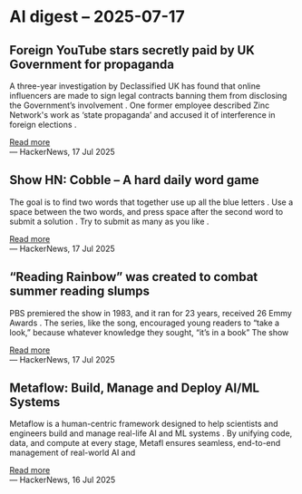 # AI digest – 2025-07-17

## Foreign YouTube stars secretly paid by UK Government for propaganda

A three-year investigation by Declassified UK has found that online influencers are made to sign legal contracts banning them from disclosing the Government’s involvement . One former employee described Zinc Network's work as ‘state propaganda’ and accused it of interference in foreign elections .

[Read more](https://www.thenational.scot/news/25318776.foreign-youtube-stars-secretly-paid-uk-government-propaganda/)  
— HackerNews, 17 Jul 2025

## Show HN: Cobble – A hard daily word game

The goal is to find two words that together use up all the blue letters . Use a space between the two words, and press space after the second word to submit a solution . Try to submit as many as you like .

[Read more](https://wilf.live/cobble/)  
— HackerNews, 17 Jul 2025

## “Reading Rainbow” was created to combat summer reading slumps

PBS premiered the show in 1983, and it ran for 23 years, received 26 Emmy Awards . The series, like the song, encouraged young readers to “take a look,” because whatever knowledge they sought, “it’s in a book” The show

[Read more](https://www.smithsonianmag.com/smithsonian-institution/to-combat-summer-reading-slumps-this-timeless-childrens-television-show-tried-to-bridge-the-literacy-gap-with-the-magic-of-stories-180986984/)  
— HackerNews, 17 Jul 2025

## Metaflow: Build, Manage and Deploy AI/ML Systems

Metaflow is a human-centric framework designed to help scientists and engineers build and manage real-life AI and ML systems . By unifying code, data, and compute at every stage, Metafl ensures seamless, end-to-end management of real-world AI and

[Read more](https://github.com/Netflix/metaflow)  
— HackerNews, 16 Jul 2025
